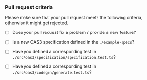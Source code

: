 ### Pull request criteria
Please make sure that your pull request meets the following criteria, otherwise it might get rejected.

- [ ] Does your pull request fix a problem / provide a new feature?
- [ ] Is a new OAS3 specification defined in the `./example-specs`?
- [ ] Have you defined a corresponding test in `./src/oas3/specification/specification.test.ts`?
- [ ] Have you defined a corresponding test in `./src/oas3/codegen/generate.test.ts`?

